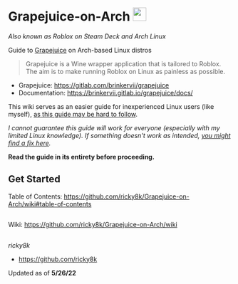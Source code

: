 # Grapejuice-on-Arch <img src="https://user-images.githubusercontent.com/92121005/160626622-e66b02a8-b287-4760-8340-b31fd22b0519.png" width="30">

*Also known as Roblox on Steam Deck and Arch Linux*

Guide to [Grapejuice](https://gitlab.com/brinkervii/grapejuice) on Arch-based Linux distros
> Grapejuice is a Wine wrapper application that is tailored to Roblox. The aim is to make running Roblox on Linux as painless as possible.

- Grapejuice: https://gitlab.com/brinkervii/grapejuice
- Documentation: https://brinkervii.gitlab.io/grapejuice/docs/

This wiki serves as an easier guide for inexperienced Linux users (like myself), [as this guide may be hard to follow](https://brinkervii.gitlab.io/grapejuice/docs/Installing-from-package/Arch-Linux-and-similar.html).

*I cannot guarantee this guide will work for everyone (especially with my limited Linux knowledge). If something doesn't work as intended, [you might find a fix here](https://github.com/ricky8k/Grapejuice-on-Arch/wiki/Troubleshooting).*

**Read the guide in its entirety before proceeding.**

## Get Started
Table of Contents: https://github.com/ricky8k/Grapejuice-on-Arch/wiki#table-of-contents

##
Wiki: https://github.com/ricky8k/Grapejuice-on-Arch/wiki

## 
*ricky8k*
- https://github.com/ricky8k

Updated as of **5/26/22**

